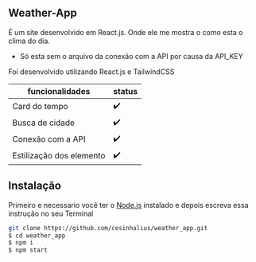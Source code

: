 ## Weather-App

É um site desenvolvido em React.js. Onde ele me mostra 
o como esta o clima do dia.

- Só esta sem o arquivo da conexão com a API por causa da API_KEY

Foi desenvolvido utilizando React.js e TailwindCSS

| funcionalidades | status              |
|-----------------| -------             |
| Card do tempo  | :heavy_check_mark:  |
| Busca de cidade| :heavy_check_mark:  |
| Conexão com a API | :heavy_check_mark:  |                                   
| Estilização dos elemento|:heavy_check_mark:|


## Instalação

Primeiro e necessario você ter o [Node.js](https://nodejs.org/en/) instalado
e depois escreva essa instrução no seu Terminal
````bash
git clone https://github.com/cesinhalius/weather_app.git
$ cd weather_app
$ npm i         
$ npm start 
````

